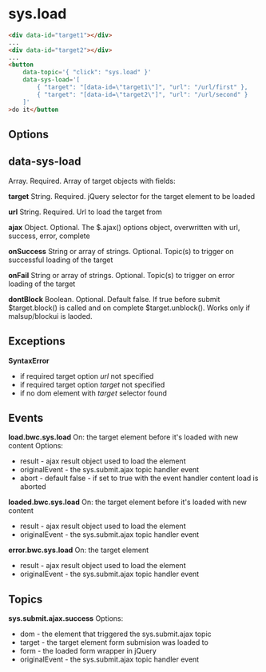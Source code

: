 sys.load
========

``` html
<div data-id="target1"></div>
...
<div data-id="target2"></div>
...
<button
    data-topic='{ "click": "sys.load" }'
    data-sys-load='[
        { "target": "[data-id=\"target1\"]", "url": "/url/first" },
        { "target": "[data-id=\"target2\"]", "url": "/url/second" }
    ]'
>do it</button
```

Options
-------

data-sys-load
-------------

Array. Required. Array of target objects with fields:

**target**
String. Required. jQuery selector for the target element to be loaded

**url**
String. Required. Url to load the target from

**ajax**
Object. Optional. The $.ajax() options object, overwritten with url, success, error, complete

**onSuccess**
String or array of strings. Optional. Topic(s) to trigger on successful loading of the target

**onFail**
String or array of strings. Optional. Topic(s) to trigger on error loading of the target

**dontBlock**
Boolean. Optional. Default false. If true before submit $target.block() is called and on complete
$target.unblock(). Works only if malsup/blockui is laoded.


Exceptions
----------

**SyntaxError**
* if required target option *url* not specified
* if required target option *target* not specified
* if no dom element with *target* selector found


Events
--------

**load.bwc.sys.load**
On: the target element before it's loaded with new content
Options:
* result - ajax result object used to load the element
* originalEvent - the sys.submit.ajax topic handler event
* abort - default false - if set to true with the event handler content load is aborted

**loaded.bwc.sys.load**
On: the target element before it's loaded with new content
* result - ajax result object used to load the element
* originalEvent - the sys.submit.ajax topic handler event

**error.bwc.sys.load**
On: the target element
* result - ajax result object used to load the element
* originalEvent - the sys.submit.ajax topic handler event


Topics
------

**sys.submit.ajax.success**
Options:
* dom - the element that triggered the sys.submit.ajax topic
* target - the target element form submision was loaded to
* form - the loaded form wrapper in jQuery
* originalEvent - the sys.submit.ajax topic handler event

